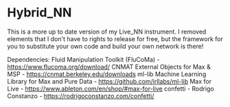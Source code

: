 # Hybrid_NN

This is a more up to date version of my Live_NN instrument.  I removed elements that I don't have to rights to release for free, but the framework for you to substitute your own code and build your own network is there!

Dependencies: Fluid Manipulation Toolkit (FluCoMa) - https://www.flucoma.org/download/ CNMAT External Objects for Max & MSP - https://cnmat.berkeley.edu/downloads ml-lib Machine Learning Library for Max and Pure Data - https://github.com/irllabs/ml-lib Max for Live - https://www.ableton.com/en/shop/#max-for-live confetti - Rodrigo Constanzo - https://rodrigoconstanzo.com/confetti/
